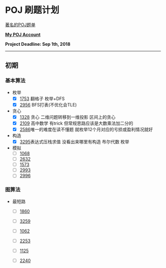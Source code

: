 # POJ 刷题计划
[著名的POJ题单](https://vjudge.net/article/6)

**[My POJ Account](http://poj.org/userstatus?user_id=ReStartercc)**

**Project Deadline: Sep 1th, 2018**

-----------

## 初期

### 基本算法

- 枚举
    - [x] [1753](https://github.com/NewReStarter/Training/tree/master/POJ/1753) 翻格子 枚举+DFS
    - [x] [2956](https://github.com/NewReStarter/Training/tree/master/POJ/2956) BFS打表(不优化会TLE)
- 贪心
    - [x] [1328](https://github.com/NewReStarter/Training/tree/master/POJ/1328) 贪心 二维问题转移到一维投影 区间上的贪心
    - [x] [2109](https://github.com/NewReStarter/Training/tree/master/POJ/2109) 高中数学 有trick 但常规思路应该是大数乘法加二分的
    - [x] [2586](https://github.com/NewReStarter/Training/tree/master/POJ/2586)唯一的难度在读不懂题  就枚举12个月对应的亏损或盈利情况就好
- 构造
    - [x] [3295](https://github.com/NewReStarter/Training/tree/master/POJ/3295)表达式压栈求值  没看出来哪里有构造  布尔代数  枚举
- 模拟
    - [ ] [1068](https://github.com/NewReStarter/Training/tree/master/POJ/1068)
    - [ ] [2632](https://github.com/NewReStarter/Training/tree/master/POJ/2632)
    - [ ] [1573](https://github.com/NewReStarter/Training/tree/master/POJ/1573)
    - [ ] [2993](https://github.com/NewReStarter/Training/tree/master/POJ/2993)
    - [ ] [2996](https://github.com/NewReStarter/Training/tree/master/POJ/2996)

### 图算法
- 最短路
    - [ ] [1860](https://github.com/NewReStarter/Training/tree/master/POJ/1860)
    - [ ] [3259](https://github.com/NewReStarter/Training/tree/master/POJ/3259)
    - [ ] [1062](https://github.com/NewReStarter/Training/tree/master/POJ/1062)
    - [ ] [2253](https://github.com/NewReStarter/Training/tree/master/POJ/2253)
    - [ ] [1125](https://github.com/NewReStarter/Training/tree/master/POJ/1125)
    - [ ] [2240](https://github.com/NewReStarter/Training/tree/master/POJ/2240)

